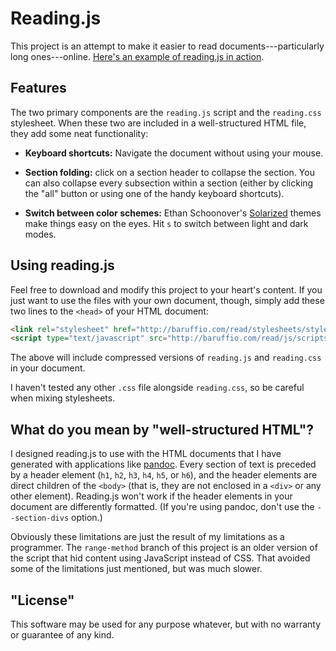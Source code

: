 # Reading.js

This project is an attempt to make it easier to read
documents---particularly long ones---online.
[Here's an example of reading.js in action](http://baruffio.com/docs/modernphilosophy.html).

## Features

The two primary components are the `reading.js` script and the
`reading.css` stylesheet.  When these two are included in a
well-structured HTML file, they add some neat functionality:

- **Keyboard shortcuts:** Navigate the document without using your
    mouse.

- **Section folding:** click on a section header to collapse the
    section.  You can also collapse every subsection within a section
    (either by clicking the "all" button or using one of the handy
    keyboard shortcuts).
    
- **Switch between color schemes:** Ethan Schoonover's
    [Solarized](http://ethanschoonover.com/solarized) themes make
    things easy on the eyes.  Hit `s` to switch between light and dark
    modes.
    
## Using reading.js

Feel free to download and modify this project to your heart's content.
If you just want to use the files with your own document, though,
simply add these two lines to the `<head>` of your HTML document:

```html
<link rel="stylesheet" href="http://baruffio.com/read/stylesheets/style.css">
<script type="text/javascript" src="http://baruffio.com/read/js/scripts.js"></script>
```

The above will include compressed versions of `reading.js` and
`reading.css` in your document.

I haven't tested any other `.css` file alongside `reading.css`, so be
careful when mixing stylesheets.

## What do you mean by "well-structured HTML"?

I designed reading.js to use with the HTML documents that I have
generated with applications like
[pandoc](http://johnmacfarlane.net/pandoc/).  Every section of text is
preceded by a header element (`h1`, `h2`, `h3`, `h4`, `h5`, or `h6`),
and the header elements are direct children of the `<body>` (that is,
they are not enclosed in a `<div>` or any other element).  Reading.js
won't work if the header elements in your document are differently
formatted.  (If you're using pandoc, don't use the `--section-divs`
option.)

Obviously these limitations are just the result of my limitations as a
programmer.  The `range-method` branch of this project is an older
version of the script that hid content using JavaScript instead of
CSS.  That avoided some of the limitations just mentioned, but was
much slower.

## "License"

This software may be used for any purpose whatever, but with no
warranty or guarantee of any kind.
